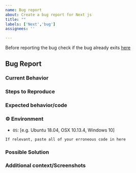 ```yaml
---
name: Bug report
about: Create a bug report for Next js 
title: ""
labels: ['Next','bug']
assignees: ''

---
```


<!-- 
  Please note this template is only to report bugs found in Frontend of Autodl.
  FontEndApp/autodl-platform uses Nextjs in frontend, follow the guide (https://github.com/Auto-DL/Auto-DL/tree/main/FrontEndApp/autodl-platform)
  to run the code in your localhost before creating the bug report.  
-->

Before reporting the bug check if the bug already exits [here](https://github.com/Auto-DL/Auto-DL/issues)


## Bug Report

<!-- Please try to summarize the bug in a few lines -->

### Current Behavior
<!-- A clear and concise description of the behavior.  If possible please provide a minimal code sample or steps to replicate the issue -->


### Steps to Reproduce
<!-- 1. Go to '...'
2. Click on '....'
3. Scroll down to '....'
4. See error -->


### Expected behavior/code
<!-- A clear and concise description of what you expected to happen (or code). -->


### ⚙️ Environment

- `OS`: [e.g. Ubuntu 18.04, OSX 10.13.4, Windows 10]

<!-- 
**Desktop (please complete the following information):**
 - OS: [e.g. iOS]
 - Browser [e.g. chrome, safari]
 - Version [e.g. 22]

**Smartphone (please complete the following information):**
 - Device: [e.g. iPhone6]
 - OS: [e.g. iOS8.1]
 - Browser [e.g. chrome, safari, firefox]
 - Version [e.g. 22]
 -->

``` 
If relevant, paste all of your erroneous code in here
```


<!-- Optional Sections below. Remove if not being used -->

### Possible Solution
<!-- In case you have any suggestions/fixes -->

### Additional context/Screenshots
<!-- Add any other context about the problem here. As this is a frontend bug it's highly recommended to attach screenshots -->


<!-- 
  Please note by far the quickest way to get a new feature is to file a Pull Request.
  We will consider your request but it may be closed if it's something we're not actively planning to work on.
 -->

